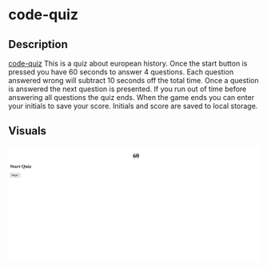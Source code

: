 # code-quiz
## Description
[code-quiz](https://darren-rogers.github.io/code-quiz/)
This is a quiz about european history. Once the start button is pressed you have 60 seconds to answer 4 questions. Each question answered wrong will subtract 10 seconds off the total time. Once a question is answered the next question is presented. If you run out of time before answering all questions the quiz ends.  When the game ends you can enter your initials to save your score. Initials and score are saved to local storage.
## Visuals
![Code-Quiz](./assets/Code-Quiz.png)